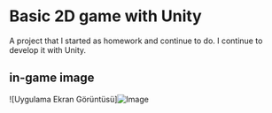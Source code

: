 
# Basic 2D game with Unity

A project that I started as homework and continue to do. I continue to develop it with Unity.


## in-game image

![Uygulama Ekran Görüntüsü]![Image](https://github.com/user-attachments/assets/3701c776-ef17-4f3d-b36c-e82141a4de8e)

  
